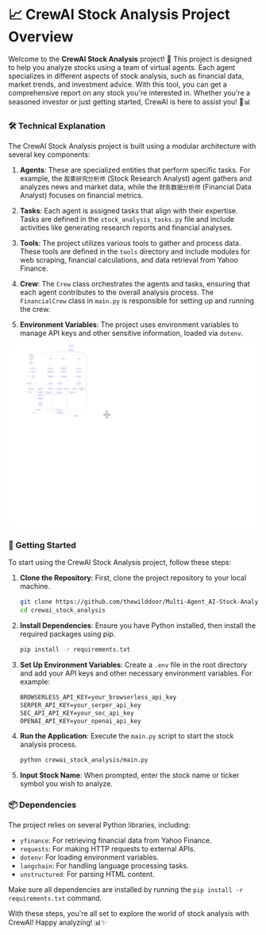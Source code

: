 # 📈 CrewAI Stock Analysis Project Overview

Welcome to the **CrewAI Stock Analysis** project! 🚀 This project is designed to help you analyze stocks using a team of virtual agents. Each agent specializes in different aspects of stock analysis, such as financial data, market trends, and investment advice. With this tool, you can get a comprehensive report on any stock you're interested in. Whether you're a seasoned investor or just getting started, CrewAI is here to assist you! 💼📊

### 🛠️ Technical Explanation

The CrewAI Stock Analysis project is built using a modular architecture with several key components:

1. **Agents**: These are specialized entities that perform specific tasks. For example, the `股票研究分析师` (Stock Research Analyst) agent gathers and analyzes news and market data, while the `财务数据分析师` (Financial Data Analyst) focuses on financial metrics.

2. **Tasks**: Each agent is assigned tasks that align with their expertise. Tasks are defined in the `stock_analysis_tasks.py` file and include activities like generating research reports and financial analyses.

3. **Tools**: The project utilizes various tools to gather and process data. These tools are defined in the `tools` directory and include modules for web scraping, financial calculations, and data retrieval from Yahoo Finance.

4. **Crew**: The `Crew` class orchestrates the agents and tasks, ensuring that each agent contributes to the overall analysis process. The `FinancialCrew` class in `main.py` is responsible for setting up and running the crew.

5. **Environment Variables**: The project uses environment variables to manage API keys and other sensitive information, loaded via `dotenv`.

![Alt Text](mermaid-en.png)

### 🚀 Getting Started

To start using the CrewAI Stock Analysis project, follow these steps:

1. **Clone the Repository**: First, clone the project repository to your local machine.

   ```bash
   git clone https://github.com/thewilddoor/Multi-Agent_AI-Stock-Analyze.git
   cd crewai_stock_analysis
   ```

2. **Install Dependencies**: Ensure you have Python installed, then install the required packages using pip.

   ```bash
   pip install -r requirements.txt
   ```

3. **Set Up Environment Variables**: Create a `.env` file in the root directory and add your API keys and other necessary environment variables. For example:

   ```
   BROWSERLESS_API_KEY=your_browserless_api_key
   SERPER_API_KEY=your_serper_api_key
   SEC_API_API_KEY=your_sec_api_key
   OPENAI_API_KEY=your_openai_api_key
   ```

4. **Run the Application**: Execute the `main.py` script to start the stock analysis process.

   ```bash
   python crewai_stock_analysis/main.py
   ```

5. **Input Stock Name**: When prompted, enter the stock name or ticker symbol you wish to analyze.

### 📦 Dependencies

The project relies on several Python libraries, including:

- `yfinance`: For retrieving financial data from Yahoo Finance.
- `requests`: For making HTTP requests to external APIs.
- `dotenv`: For loading environment variables.
- `langchain`: For handling language processing tasks.
- `unstructured`: For parsing HTML content.

Make sure all dependencies are installed by running the `pip install -r requirements.txt` command.

With these steps, you're all set to explore the world of stock analysis with CrewAI! Happy analyzing! 📊✨

